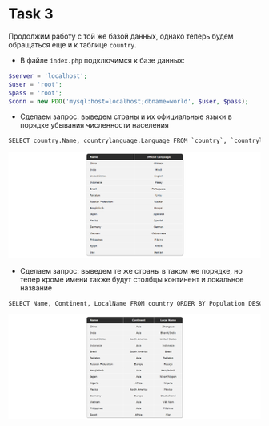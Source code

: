 # Task 3
Продолжим работу с той же базой данных, однако теперь будем обращаться еще и к таблице ```country```.

* В файле ```index.php``` подключимся к базе данных:
```php
$server = 'localhost';
$user = 'root';
$pass = 'root';
$conn = new PDO('mysql:host=localhost;dbname=world', $user, $pass);
```
* Сделаем запрос: выведем страны и их официальные языки в порядке убывания численности населения
```cmd
SELECT country.Name, countrylanguage.Language FROM `country`, `countrylanguage` WHERE countrylanguage.IsOfficial = 'T' AND countrylanguage.CountryCode = country.Code ORDER BY country.Population DESC LIMIT 15;
```
![screen1](pictures/screen1.png)
* Сделаем запрос: выведем те же страны в таком же порядке, но тепер кроме имени также будут столбцы континент и локальное название
```cmd
SELECT Name, Continent, LocalName FROM country ORDER BY Population DESC LIMIT 15;
```
![screen2](pictures/screen2.png)
